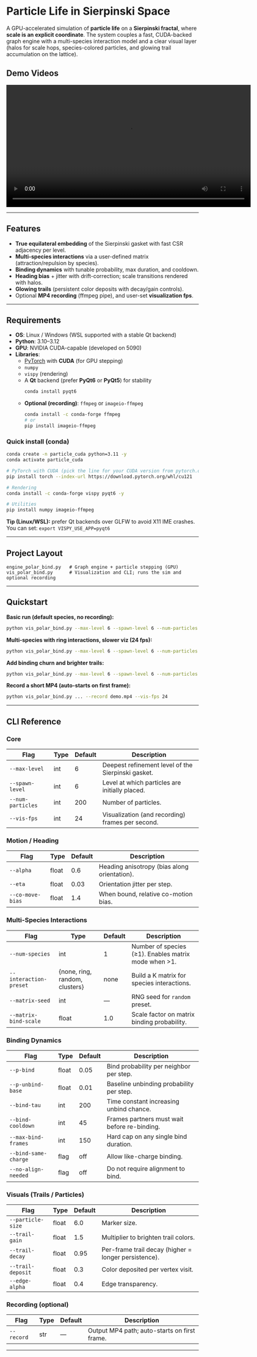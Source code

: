 # Particle Life in Sierpinski Space

A GPU-accelerated simulation of **particle life** on a **Sierpinski fractal**, where **scale is an explicit coordinate**. The system couples a fast, CUDA-backed graph engine with a multi-species interaction model and a clear visual layer (halos for scale hops, species-colored particles, and glowing trail accumulation on the lattice).


## Demo Videos

<video width="640" controls>
  <source src="https://youtube.com/shorts/4CcMPzsbshs?si=yMqHSp3-8Z6fNBY6" type="video/mp4">
  Your browser does not support the video tag.
</video>

---

##  Features
- **True equilateral embedding** of the Sierpinski gasket with fast CSR adjacency per level.
- **Multi-species interactions** via a user-defined matrix (attraction/repulsion by species).
- **Binding dynamics** with tunable probability, max duration, and cooldown.
- **Heading bias** + jitter with drift-correction; scale transitions rendered with halos.
- **Glowing trails** (persistent color deposits with decay/gain controls).
- Optional **MP4 recording** (ffmpeg pipe), and user-set **visualization fps**.

---

##  Requirements

- **OS**: Linux / Windows (WSL supported with a stable Qt backend)
- **Python**: 3.10–3.12
- **GPU**: NVIDIA CUDA-capable (developed on 5090)
- **Libraries**:
  - [PyTorch](https://pytorch.org/) with **CUDA** (for GPU stepping)
  - `numpy`
  - `vispy` (rendering)
  - A **Qt** backend (prefer **PyQt6** or **PyQt5**) for stability  
    ```bash
    conda install pyqt6
    ```
  - **Optional (recording)**: `ffmpeg` or `imageio-ffmpeg`  
    ```bash
    conda install -c conda-forge ffmpeg
    # or
    pip install imageio-ffmpeg
    ```

### Quick install (conda)
```bash
conda create -n particle_cuda python=3.11 -y
conda activate particle_cuda

# PyTorch with CUDA (pick the line for your CUDA version from pytorch.org)
pip install torch --index-url https://download.pytorch.org/whl/cu121

# Rendering
conda install -c conda-forge vispy pyqt6 -y

# Utilities
pip install numpy imageio-ffmpeg
```

**Tip (Linux/WSL):** prefer Qt backends over GLFW to avoid X11 IME crashes.  
You can set: `export VISPY_USE_APP=pyqt6`

---

## Project Layout

```
engine_polar_bind.py   # Graph engine + particle stepping (GPU)
vis_polar_bind.py      # Visualization and CLI; runs the sim and optional recording
```

---

## Quickstart

**Basic run (default species, no recording):**
```bash
python vis_polar_bind.py --max-level 6 --spawn-level 6 --num-particles 200
```

**Multi-species with ring interactions, slower viz (24 fps):**
```bash
python vis_polar_bind.py --max-level 6 --spawn-level 6 --num-particles 300   --num-species 6 --interaction-preset ring --matrix-seed 123   --vis-fps 24
```

**Add binding churn and brighter trails:**
```bash
python vis_polar_bind.py --max-level 6 --spawn-level 6 --num-particles 300   --num-species 6 --interaction-preset ring --matrix-seed 123   --p-bind 0.004 --p-unbind-base 0.8 --bind-tau 90   --bind-cooldown 60 --max-bind-frames 120 --co-move-bias 1.2   --trail-gain 2.5 --trail-decay 0.96 --edge-alpha 0.55 --vis-fps 24
```

**Record a short MP4 (auto-starts on first frame):**
```bash
python vis_polar_bind.py ... --record demo.mp4 --vis-fps 24
```

---

## CLI Reference

### Core
| Flag | Type | Default | Description |
|------|------|---------|-------------|
| `--max-level` | int | 6 | Deepest refinement level of the Sierpinski gasket. |
| `--spawn-level` | int | 6 | Level at which particles are initially placed. |
| `--num-particles` | int | 200 | Number of particles. |
| `--vis-fps` | int | 24 | Visualization (and recording) frames per second. |

### Motion / Heading
| Flag | Type | Default | Description |
|------|------|---------|-------------|
| `--alpha` | float | 0.6 | Heading anisotropy (bias along orientation). |
| `--eta` | float | 0.03 | Orientation jitter per step. |
| `--co-move-bias` | float | 1.4 | When bound, relative co-motion bias. |

### Multi-Species Interactions
| Flag | Type | Default | Description |
|------|------|---------|-------------|
| `--num-species` | int | 1 | Number of species (≥1). Enables matrix mode when >1. |
| `--interaction-preset` | {none, ring, random, clusters} | none | Build a K matrix for species interactions. |
| `--matrix-seed` | int | — | RNG seed for `random` preset. |
| `--matrix-bind-scale` | float | 1.0 | Scale factor on matrix binding probability. |

### Binding Dynamics
| Flag | Type | Default | Description |
|------|------|---------|-------------|
| `--p-bind` | float | 0.05 | Bind probability per neighbor per step. |
| `--p-unbind-base` | float | 0.01 | Baseline unbinding probability per step. |
| `--bind-tau` | int | 200 | Time constant increasing unbind chance. |
| `--bind-cooldown` | int | 45 | Frames partners must wait before re-binding. |
| `--max-bind-frames` | int | 150 | Hard cap on any single bind duration. |
| `--bind-same-charge` | flag | off | Allow like-charge binding. |
| `--no-align-needed` | flag | off | Do not require alignment to bind. |

### Visuals (Trails / Particles)
| Flag | Type | Default | Description |
|------|------|---------|-------------|
| `--particle-size` | float | 6.0 | Marker size. |
| `--trail-gain` | float | 1.5 | Multiplier to brighten trail colors. |
| `--trail-decay` | float | 0.95 | Per-frame trail decay (higher = longer persistence). |
| `--trail-deposit` | float | 0.3 | Color deposited per vertex visit. |
| `--edge-alpha` | float | 0.4 | Edge transparency. |

### Recording (optional)
| Flag | Type | Default | Description |
|------|------|---------|-------------|
| `--record` | str | — | Output MP4 path; auto-starts on first frame. |


---
